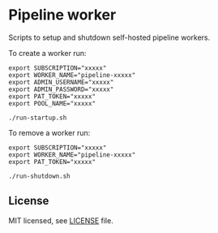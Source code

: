 # Pipeline worker

Scripts to setup and shutdown self-hosted pipeline workers.

To create a worker run:
```shell
export SUBSCRIPTION="xxxxx"
export WORKER_NAME="pipeline-xxxxx"
export ADMIN_USERNAME="xxxxx"
export ADMIN_PASSWORD="xxxxx"
export PAT_TOKEN="xxxxx"
export POOL_NAME="xxxxx"

./run-startup.sh
```

To remove a worker run:
```shell
export SUBSCRIPTION="xxxxx"
export WORKER_NAME="pipeline-xxxxx"
export PAT_TOKEN="xxxxx"

./run-shutdown.sh
```

## License

MIT licensed, see [LICENSE](./LICENSE) file.
